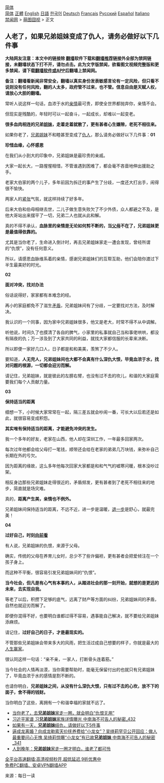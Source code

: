  <!-- 面包屑导航 --> <div class="breadcrumb"><!-- GTranslate: https://gtranslate.io/ -->  <div class="switcher notranslate">  <div class="selected">  <a href="#" onclick="return false;"> 简体</a>  </div>  <div class="option">  <a href="https://www.bannedbook.org" onclick="doGTranslate('zh-CN|zh-CN');jQuery('div.switcher div.selected a').html(jQuery(this).html());return false;" title="简体中文" class="nturl selected"> 简体</a>  <a href="https://www.bannedbook.org/zh-tw/" onclick="doGTranslate('zh-CN|zh-TW');jQuery('div.switcher div.selected a').html(jQuery(this).html());return false;" title="繁體中文" class="nturl"> 正體</a>  <a href="https://www.bannedbook.org/en/" onclick="doGTranslate('zh-CN|en');jQuery('div.switcher div.selected a').html(jQuery(this).html());return false;" title="English" class="nturl"> English</a>  <a href="https://www.bannedbook.org/ja/" onclick="doGTranslate('zh-CN|ja');jQuery('div.switcher div.selected a').html(jQuery(this).html());return false;" title="日本語" class="nturl"> 日語</a>  <a href="https://www.bannedbook.org/ko/" onclick="doGTranslate('zh-CN|ko');jQuery('div.switcher div.selected a').html(jQuery(this).html());return false;" title="한국어" class="nturl"> 한국어</a>  <a href="https://www.bannedbook.org/de/" onclick="doGTranslate('zh-CN|de');jQuery('div.switcher div.selected a').html(jQuery(this).html());return false;" title="Deutsch" class="nturl"> Deutsch</a>  <a href="https://www.bannedbook.org/fr/" onclick="doGTranslate('zh-CN|fr');jQuery('div.switcher div.selected a').html(jQuery(this).html());return false;" title="Français" class="nturl"> Français</a>  <a href="https://www.bannedbook.org/ru/" onclick="doGTranslate('zh-CN|ru');jQuery('div.switcher div.selected a').html(jQuery(this).html());return false;" title="Русский" class="nturl"> Русский</a>  <a href="https://www.bannedbook.org/es/" onclick="doGTranslate('zh-CN|es');jQuery('div.switcher div.selected a').html(jQuery(this).html());return false;" title="Español" class="nturl"> Español</a>  <a href="https://www.bannedbook.org/it/" onclick="doGTranslate('zh-CN|it');jQuery('div.switcher div.selected a').html(jQuery(this).html());return false;" title="Italiano" class="nturl"> Italiano</a>  </div>  </div>      <div class='breadcrumb-sub'><!-- Breadcrumb NavXT 6.3.0 --> <a href="https://www.bannedbook.org/" class="home">禁闻网</a> &gt; <a href="https://www.bannedbook.org/bnews/funmedia/" class="category">萌图囧视</a> &gt; 正文</div></div><h2>人老了，如果兄弟姐妹变成了仇人，请务必做好以下几件事</h2> <p class="notice"><b>大陆网友注意：本文中的链接除 <a href="https://github.com/bannedbook/fanqiang" >翻墙</a>软件下载和<a href="https://github.com/killgcd/justmysocks/blob/master/README.md">翻墙推荐</a>链接外全部为禁网链接，未翻墙状态下打不开，请勿点击。此为文字版禁闻，欲看图文视频完整版和更多禁闻，请下载<a href="https://github.com/bannedbook/fanqiang">翻墙软件或APP</a>后翻墙上禁闻网。</p><p>备注：翻墙看新闻非常安全，翻墙以真实身份发表敏感言论有一定风险，但只看不说则没有任何风险，翻的人太多，政府管不过来，也不管。信息自由是天赋人权，请放心大胆的翻墙。</b></p>  <div class="entry"> <p>常听人说这样一句话，血浓于水的<a href="https://www.bannedbook.org/bnews/tag/%E4%BA%B2%E6%83%85/" class="st_tag internal_tag" rel="tag" title="标签 亲情 下的日志">亲情</a>最可贵，即使全世界都抛弃你，亲情不会。</p> <p>但现实是残酷的，年轻时可以一起奋斗，一起成长，却难以一起变老。</p> <p><strong>很多血肉相连的兄弟<a href="https://www.bannedbook.org/bnews/tag/%E5%A7%90%E5%A6%B9/" class="st_tag internal_tag" rel="tag" title="标签 姐妹 下的日志">姐妹</a>，走着走着就散了，更有甚者心生嫌隙，老死不相往来。</strong></p> <p>如果你老了，<a href="https://www.bannedbook.org/bnews/tag/%E5%85%84%E5%BC%9F%E5%A7%90%E5%A6%B9/" class="st_tag internal_tag" rel="tag" title="标签 兄弟姐妹 下的日志">兄弟姐妹</a>不和睦甚至变成了<a href="https://www.bannedbook.org/bnews/tag/%e4%bb%87%e4%ba%ba/" class="st_tag internal_tag" rel="tag" title="标签 仇人 下的日志">仇人</a>，那么请务必做好以下几件事：<strong>01</strong></p> <p><strong>珍惜血缘，心怀感恩</strong></p> <p>在我们从小到大的印象中，兄弟姐妹是最珍贵的亲戚。</p> <p>大家一起长大，一路惺惺相惜，不管谁遇到困难了，都会毫不吝啬地伸出援助之手。</p> <p>老家大伯家的两个儿子，多年前因为拆迁的事产生了分歧，一度还大打出手，闹得很不愉快。</p> <p>两家人的<a href="https://www.bannedbook.org/bnews/tag/%E7%B4%A7%E5%BC%A0/" class="st_tag internal_tag" rel="tag" title="标签 紧张 下的日志">紧张</a>气氛，就这样持续了好多年。</p> <p>后来大伯和伯母相继去世，二儿子做生意失败欠了不少外债，众人都避之不及，是他大哥站出来摆平了一切，兄弟二人也就从此和解。</p> <p>真的不得不承认，<strong>血脉里的亲情是无论如何剪不断的，当<a href="https://www.bannedbook.org/bnews/tag/%e7%88%b6%e6%af%8d/" class="st_tag internal_tag" rel="tag" title="标签 父母 下的日志">父母</a>不在了，兄弟姐妹更是最值得依靠的。</strong></p> <p>尤其是当你老了，生命进入倒计时，再去兄弟姐妹家走一遭会发现，曾经所谓的“仇恨”，没有任何意义。</p>  <p>所以，请感恩血脉维系着的亲情，感谢兄弟姐妹们的互帮互助，他们会陪你渡过下半生最美好的时光。</p> <p><strong>02</strong></p> <p><strong>面对冲突，找对办法</strong></p> <p>俗话说得好，家家都有本难念的经。</p> <p>再小的家庭都免不了滋生<a href="https://www.bannedbook.org/bnews/tag/%E7%9F%9B%E7%9B%BE/" class="st_tag internal_tag" rel="tag" title="标签 矛盾 下的日志">矛盾</a>，兄弟姐妹间有了分歧，一定要找对方法，及时解决。</p> <p>我认识的一个同事，因为家中兄弟姐妹很多，他又是老大，时常不得不从中调解。</p> <p>听他说，时间久了也摸清了各自的脾气，小家里的私事就自己当和事佬哄哄，都没有隔夜的仇；万一涉及到了大家共同的利益，就找大家都信服的长辈来决断。</p> <p>所以即便一家好几口人，日子都是和和美美，羡煞了不少人。</p> <p>要知道，<strong>人无完人，兄弟姐妹间也大都不会真有什么深仇大恨，毕竟血浓于水，找对问题的根源，一切都会迎刃而解。</strong></p> <p>请记住，兄弟姐妹，就是彼此的左膀右臂，也没有过不去的坎儿，和谐的大家庭需要我们每个人贡献力量。</p> <p><strong>03</strong></p> <p><strong>保持适当的距离</strong></p>  <p>细想一下，小时候大家常常在一起，隔三差五就会吵闹一番，可长大以后若还是如此，就很容易变成积怨。</p> <p><strong>其实唯有保持适当的距离，才能避免冲突的发生。</strong></p> <p>我一个多年的好友，老家在山西，他人却在深圳工作，一年最多回家两次。</p> <p>每次过年他都会给父母打一笔钱，顺带还会给在老家的弟弟几万块钱，来弥补自己长期在外的亏欠。</p> <p>因为距离的缘故，这么多年他每次回家大家都是和和气气的嘘寒问暖，根本没吵过架。</p> <p>相反身边那些兄弟姐妹走得很近的，矛盾频发，更有甚者到了老死不相往来的地步，简直就是场灾难。</p> <p>真的，<strong>距离产生美，亲情也不例外。</strong></p> <p>兄弟姐妹间保持适当的距离，不远不近，进一步是温暖，<a href="https://www.bannedbook.org/bnews/tag/%E9%80%80%E4%B8%80%E6%AD%A5/" class="st_tag internal_tag" rel="tag" title="标签 退一步 下的日志">退一步</a>是舒心，就最完美！</p> <p><strong>04</strong></p> <p><strong>过好自己，时刻<span class='wp_keywordlink'><a href="https://www.bannedbook.org/forum11/topic293.html" title="禁片：向前看的障眼法" target="_blank">向前看</a></span></strong></p> <p>有人说，兄弟姐妹的仇恨，来源于父母。</p> <p>确实，传统的父母在养育儿女时，总少不了些许偏袒，更有甚者会把爱倾注在一个孩子身上。</p>  <p>而这种不平衡，很容易引发兄弟姐妹间的“仇恨”。</p> <p><strong>当今社会，但凡是有心气有本事的人，从踏进社会的那一刻开始，就想的是更远的未来，去实现自我。</strong></p> <p>等老了以后，积攒下足够的底气，远离了财产等方面的纠纷，兄弟姐妹间的矛盾，自然也就迎刃而解了。</p> <p>即便你混得不好，也要明白谁都过得不容易，遇事能自己解决，就不要给兄弟姐妹添麻烦。</p> <p>请记住，<strong>过好自己的日子，才是最现实的。</strong></p> <p>不管那些兄弟姐妹会带来多大的风雨，把生活过成自己想要的样子，你就是最大的<a href="https://www.bannedbook.org/bnews/tag/%e4%ba%ba%e7%94%9f%e8%b5%a2%e5%ae%b6/" class="st_tag internal_tag" rel="tag" title="标签 人生赢家 下的日志">人生赢家</a>。</p> <p>很认同这样一句话：“亲不亲，一家人，打断骨头连着筋。”</p> <p>当今社会的人情再淡漠，当你需要帮助时，能毫无保留付出的也就只有兄弟姐妹了，毕竟血浓于水的感情是割不断的。</p> <p>也请你明白，<strong>兄弟姐妹之间，从没有什么深仇大恨，只有过不去的心坎，放不下的面子，舍不得的钱财。</strong></p> <p>当你明白了这些，离拥有一个和谐幸福的家就不远了。</p> <ul class='op-related-articles' title='相关阅读'> <li><a href='https://www.bannedbook.org/bnews/funmedia/20210821/1610372.html' target='_blank'>当你老了，去<b>兄弟姐妹</b>家走一圈，就会明白“仇恨无用”</a></li> <li><a href='https://www.bannedbook.org/bnews/comments/20210803/1599067.html' target='_blank'>习近平家谱 习<b>兄弟姐妹</b>家族详情曝光 中南海不可告人的秘密_432</a></li> <li><a href='https://www.bannedbook.org/bnews/funmedia/20210710/1584146.html' target='_blank'>如果有一天，<b>兄弟姐妹</b>结仇，请做好以下5件事</a></li> <li><a href='https://www.bannedbook.org/bnews/comments/20210320/1508850.html' target='_blank'>逼成龙离婚？向成龙勒索天价抚养费给“小龙女”？吴绮莉罕见公开回应：做人最重要问心无愧 吴绮莉惊曝“小龙女”有已故<b>兄弟姐妹</b> 中南海不可告人的秘密_341</a></li> <li><a href='https://www.bannedbook.org/bnews/funmedia/20210307/1500125.html' target='_blank'>人到晚年：<b>兄弟姐妹</b>家走一圈才明白，谁老了都可怜</a></li> </ul> <p class="texttj"> <a href="https://github.com/bannedbook/fanqiang/wiki/V2ray%E6%9C%BA%E5%9C%BA" target="_blank">全平台高速翻墙:高清视频秒开,超低延迟,9折优惠中</a><br/> <a href="https://github.com/bannedbook/fanqiang/wiki/%E7%A6%81%E9%97%BB%E7%BD%91%E5%AE%89%E5%8D%93%E7%BF%BB%E5%A2%99%E6%96%B0%E9%97%BBAPP" target="_blank">免费PC翻墙、安卓VPN翻墙APP</a></p><p> 来源：每日一读 </p> <a name='sharetosocial'></a>  <div style="margin-bottom:5px;padding-bottom:5px;clear:both"> <div id="archive-pix-1" class="banner-ads"> <!-- AuctionX Display platform tag START --> <div id="26318x728x90x621x_ADSLOT2" clicktrack="%%CLICK_URL_ESC%%"></div> <!-- AuctionX Display platform tag END --> </div> <div id="archive-pix-2" class="banner-ads"> <!-- AuctionX Display platform tag START --> <div id="26315x300x250x621x_ADSLOT2" clicktrack="%%CLICK_URL_ESC%%"></div> <!-- AuctionX Display platform tag END --> </div> </div>  <div id="archive-pix-1" class="banner-ads"> <!-- AuctionX Display platform tag START --> <div id="26318x728x90x621x_ADSLOT3" clicktrack="%%CLICK_URL_ESC%%"></div> <!-- AuctionX Display platform tag END --> </div> </div><!--END ENTRY--> 